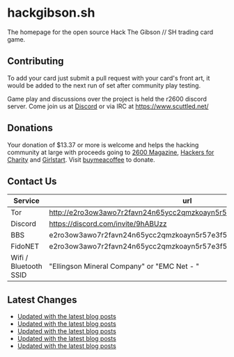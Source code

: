 # hackgibson.sh
The homepage for the open source Hack The Gibson // SH trading card game.


## Contributing

To add your card just submit a pull request with your card's front art, it would be added to the next run of set after community play testing.

Game play and discussions over the project is held the r2600 discord server. Come join us at [Discord](https://discord.com/invite/9hABUzz) or via IRC at https://www.scuttled.net/


## Donations

Your donation of $13.37 or more is welcome and helps the hacking community at large with proceeds going to [2600 Magazine](https://2600.com/), [Hackers for Charity](https://hackersforcharity.org) and [Girlstart](https://girlstart.org).  Visit [buymeacoffee](https://www.buymeacoffee.com/hackgibson.sh) to donate.


## Contact Us

Service | url
-|-
Tor | http://e2ro3ow3awo7r2favn24n65ycc2qmzkoayn5r57e3f56nvjwdcgg32ad.onion
Discord | https://discord.com/invite/9hABUzz
BBS | e2ro3ow3awo7r2favn24n65ycc2qmzkoayn5r57e3f56nvjwdcgg32ad.onion:23
FidoNET | e2ro3ow3awo7r2favn24n65ycc2qmzkoayn5r57e3f56nvjwdcgg32ad.onion:24554
Wifi / Bluetooth SSID | "Ellingson Mineral Company" or "EMC Net - <fidonet address>"

## Latest Changes
<!-- BLOG-POST-LIST:START -->
- [Updated with the latest blog posts](https://github.com/DFW2600/hackgibson.sh/commit/269c6939427a9c4fe2223c7eb777bd397a38e51b)
- [Updated with the latest blog posts](https://github.com/DFW2600/hackgibson.sh/commit/27d61d2bfdd4560810bba86fbc0c972db00f21a3)
- [Updated with the latest blog posts](https://github.com/DFW2600/hackgibson.sh/commit/6aabac5d08c234a61e696ba50f4fc9be0427f72d)
- [Updated with the latest blog posts](https://github.com/DFW2600/hackgibson.sh/commit/8d84967dd23f4c71e73980c7c15a9c70c1f344f0)
- [Updated with the latest blog posts](https://github.com/DFW2600/hackgibson.sh/commit/897e52248b3c410a9185b6409d372a1f650a0400)
<!-- BLOG-POST-LIST:END -->
